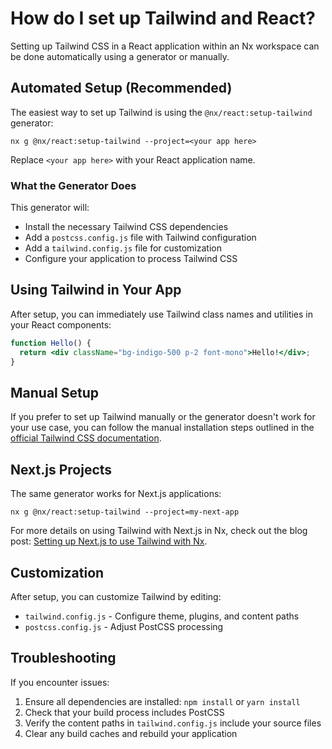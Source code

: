# How do I set up Tailwind and React?

Setting up Tailwind CSS in a React application within an Nx workspace can be done automatically using a generator or manually.

## Automated Setup (Recommended)

The easiest way to set up Tailwind is using the `@nx/react:setup-tailwind` generator:

```shell
nx g @nx/react:setup-tailwind --project=<your app here>
```

Replace `<your app here>` with your React application name.

### What the Generator Does

This generator will:

- Install the necessary Tailwind CSS dependencies
- Add a `postcss.config.js` file with Tailwind configuration
- Add a `tailwind.config.js` file for customization
- Configure your application to process Tailwind CSS

## Using Tailwind in Your App

After setup, you can immediately use Tailwind class names and utilities in your React components:

```jsx
function Hello() {
  return <div className="bg-indigo-500 p-2 font-mono">Hello!</div>;
}
```

## Manual Setup

If you prefer to set up Tailwind manually or the generator doesn't work for your use case, you can follow the manual installation steps outlined in the [official Tailwind CSS documentation](https://tailwindcss.com/docs/installation).

## Next.js Projects

The same generator works for Next.js applications:

```shell
nx g @nx/react:setup-tailwind --project=my-next-app
```

For more details on using Tailwind with Next.js in Nx, check out the blog post: [Setting up Next.js to use Tailwind with Nx](https://blog.nrwl.io/setup-next-js-to-use-tailwind-with-nx-849b7e21d8d0).

## Customization

After setup, you can customize Tailwind by editing:

- `tailwind.config.js` - Configure theme, plugins, and content paths
- `postcss.config.js` - Adjust PostCSS processing

## Troubleshooting

If you encounter issues:

1. Ensure all dependencies are installed: `npm install` or `yarn install`
2. Check that your build process includes PostCSS
3. Verify the content paths in `tailwind.config.js` include your source files
4. Clear any build caches and rebuild your application
